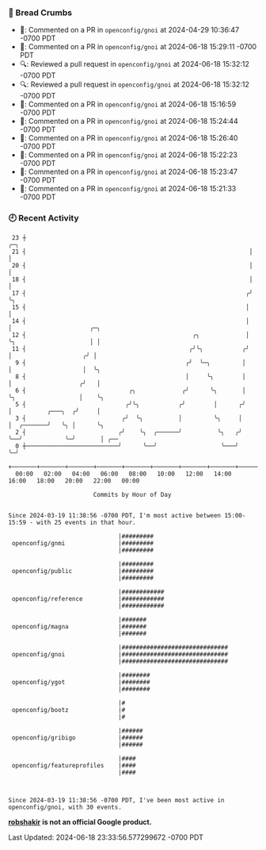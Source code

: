 ### 🍞 Bread Crumbs

 * 💬: Commented on a PR in  `openconfig/gnoi` at 2024-04-29 10:36:47 -0700 PDT
 * 💬: Commented on a PR in  `openconfig/gnoi` at 2024-06-18 15:29:11 -0700 PDT
 * 🔍: Reviewed a pull request in  `openconfig/gnoi` at 2024-06-18 15:32:12 -0700 PDT
 * 🔍: Reviewed a pull request in  `openconfig/gnoi` at 2024-06-18 15:32:12 -0700 PDT
 * 💬: Commented on a PR in  `openconfig/gnoi` at 2024-06-18 15:16:59 -0700 PDT
 * 💬: Commented on a PR in  `openconfig/gnoi` at 2024-06-18 15:24:44 -0700 PDT
 * 💬: Commented on a PR in  `openconfig/gnoi` at 2024-06-18 15:26:40 -0700 PDT
 * 💬: Commented on a PR in  `openconfig/gnoi` at 2024-06-18 15:22:23 -0700 PDT
 * 💬: Commented on a PR in  `openconfig/gnoi` at 2024-06-18 15:23:47 -0700 PDT
 * 💬: Commented on a PR in  `openconfig/gnoi` at 2024-06-18 15:21:33 -0700 PDT

### 🕘 Recent Activity
```
 23 ┼                                                               ╭─╮
 21 ┤                                                               │ │
 20 ┤                                                               │ │
 18 ┤                                                               │ │
 17 ┤                                                              ╭╯ ╰╮
 15 ┤                                                              │   │
 14 ┤                                                              │   │                      ╭─╮
 12 ┤                                               ╭╮             │   ╰╮                     │ │
 11 ┤                                              ╭╯╰╮           ╭╯    │                    ╭╯ │
  9 ┤                                             ╭╯  ╰─╮         │     │                    │  ╰╮
  8 ┤                                             │     ╰╮        │     │                   ╭╯   │
  6 ┤                             ╭╮             ╭╯      ╰╮       │     ╰╮                  │    ╰╮
  5 ┤                            ╭╯╰╮           ╭╯        │      ╭╯      │          ╭───╮  ╭╯     │
  3 ┤                           ╭╯  ╰╮          │         ╰╮     │       │  ╭───────╯   ╰╮ │      ╰╮
  2 ┤                          ╭╯    ╰╮  ╭──────╯          ╰╮   ╭╯       ╰──╯            ╰─╯       │ ╭──
  0 ┼──────────────────────────╯      ╰──╯                  ╰───╯                                  ╰─╯
    +───────+───────+───────+───────+───────+───────+───────+───────+───────+───────+───────+───────+────
  00:00   02:00   04:00   06:00   08:00   10:00   12:00   14:00   16:00   18:00   20:00   22:00   00:00   

						Commits by Hour of Day


Since 2024-03-19 11:38:56 -0700 PDT, I'm most active between 15:00-15:59 - with 25 events in that hour.

```



```
                               |#########
 openconfig/gnmi               |#########
                               |#########

                               |#########
 openconfig/public             |#########
                               |#########

                               |############
 openconfig/reference          |############
                               |############

                               |#######
 openconfig/magna              |#######
                               |#######

                               |##############################
 openconfig/gnoi               |##############################
                               |##############################

                               |########
 openconfig/ygot               |########
                               |########

                               |#
 openconfig/bootz              |#
                               |#

                               |######
 openconfig/gribigo            |######
                               |######

                               |####
 openconfig/featureprofiles    |####
                               |####



Since 2024-03-19 11:38:56 -0700 PDT, I've been most active in openconfig/gnoi, with 30 events.

```
**[robshakir](mailto:robjs@google.com) is not an official Google product.**  


Last Updated: 2024-06-18 23:33:56.577299672 -0700 PDT
